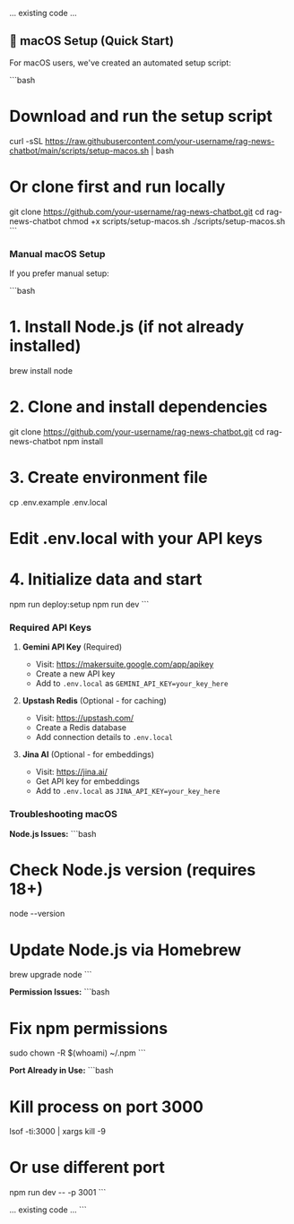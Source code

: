 ... existing code ...

## 🍎 macOS Setup (Quick Start)

For macOS users, we've created an automated setup script:

\`\`\`bash
# Download and run the setup script
curl -sSL https://raw.githubusercontent.com/your-username/rag-news-chatbot/main/scripts/setup-macos.sh | bash

# Or clone first and run locally
git clone https://github.com/your-username/rag-news-chatbot.git
cd rag-news-chatbot
chmod +x scripts/setup-macos.sh
./scripts/setup-macos.sh
\`\`\`

### Manual macOS Setup

If you prefer manual setup:

\`\`\`bash
# 1. Install Node.js (if not already installed)
brew install node

# 2. Clone and install dependencies
git clone https://github.com/your-username/rag-news-chatbot.git
cd rag-news-chatbot
npm install

# 3. Create environment file
cp .env.example .env.local
# Edit .env.local with your API keys

# 4. Initialize data and start
npm run deploy:setup
npm run dev
\`\`\`

### Required API Keys

1. **Gemini API Key** (Required)
   - Visit: https://makersuite.google.com/app/apikey
   - Create a new API key
   - Add to `.env.local` as `GEMINI_API_KEY=your_key_here`

2. **Upstash Redis** (Optional - for caching)
   - Visit: https://upstash.com/
   - Create a Redis database
   - Add connection details to `.env.local`

3. **Jina AI** (Optional - for embeddings)
   - Visit: https://jina.ai/
   - Get API key for embeddings
   - Add to `.env.local` as `JINA_API_KEY=your_key_here`

### Troubleshooting macOS

**Node.js Issues:**
\`\`\`bash
# Check Node.js version (requires 18+)
node --version

# Update Node.js via Homebrew
brew upgrade node
\`\`\`

**Permission Issues:**
\`\`\`bash
# Fix npm permissions
sudo chown -R $(whoami) ~/.npm
\`\`\`

**Port Already in Use:**
\`\`\`bash
# Kill process on port 3000
lsof -ti:3000 | xargs kill -9

# Or use different port
npm run dev -- -p 3001
\`\`\`

... existing code ...
\`\`\`

```env file="" isHidden
